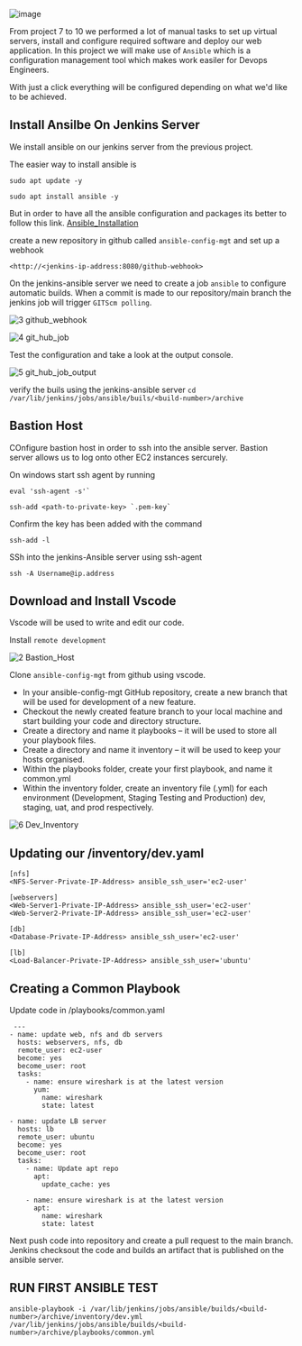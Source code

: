 
![image](https://github.com/lucm9/My-Personal-Project-Documentation/assets/96879757/c7f371c0-24db-4fa5-93e7-e102519d2688)

From project 7 to 10 we performed a lot of manual tasks to set up virtual servers, install and configure required software and deploy our web application. In this project we will make use of `Ansible` which is a configuration management tool which makes work easiler for Devops Engineers.

With just a click everything will be configured depending on what we'd like to be achieved. 

 ## Install Ansilbe On Jenkins Server

 We install ansible on our jenkins server from the previous project. 

 The easier way to install ansible is 

```
sudo apt update -y

sudo apt install ansible -y
```
But in order to have all the ansible configuration and packages its better to follow this link. [Ansible_Installation](https://docs.ansible.com/ansible/latest/installation_guide/installation_distros.html)

create a new repository in github called `ansible-config-mgt` and set up a webhook

`<http://<jenkins-ip-address:8080/github-webhook>`

On the jenkins-ansible server we need to create a job  `ansible` to configure automatic builds. When a commit is made to our repository/main branch the jenkins job will trigger `GITScm polling`.

![3 github_webhook](https://github.com/lucm9/My-Personal-Project-Documentation/assets/96879757/1ea3cdef-5475-4805-bd17-3dcf9a9c96c6)

![4 git_hub_job](https://github.com/lucm9/My-Personal-Project-Documentation/assets/96879757/a5f09651-ee43-4988-ada8-4e76f4fae88c)

Test the configuration and take a look at the output console. 

![5 git_hub_job_output](https://github.com/lucm9/My-Personal-Project-Documentation/assets/96879757/3c2ee2d1-e645-4303-82c4-f5902bbfe7d8)

verify the buils using the jenkins-ansible server  `cd /var/lib/jenkins/jobs/ansible/buils/<build-number>/archive`

## Bastion Host

COnfigure bastion host in order to ssh into the ansible server. Bastion server allows us to log onto other EC2 instances sercurely.

On windows start ssh agent by running 

```
eval 'ssh-agent -s'`

ssh-add <path-to-private-key> `.pem-key`
```

Confirm the key has been added with the command 

```ssh-add -l```

SSh into the jenkins-Ansible server using ssh-agent

```ssh -A Username@ip.address```

## Download and Install Vscode

Vscode will be used to write and edit our code. 

Install `remote development`

![2 Bastion_Host](https://github.com/lucm9/My-Personal-Project-Documentation/assets/96879757/91a7cbdc-0c42-4ca9-903a-14e51f061f68)

Clone `ansible-config-mgt` from github using vscode. 

- In your ansible-config-mgt GitHub repository, create a new branch that will be used for development of a new feature.
- Checkout the newly created feature branch to your local machine and start building your code and directory structure.
- Create a directory and name it playbooks – it will be used to store all your playbook files.
- Create a directory and name it inventory – it will be used to keep your hosts organised.
- Within the playbooks folder, create your first playbook, and name it common.yml
- Within the inventory folder, create an inventory file (.yml) for each environment (Development, Staging Testing and Production) dev, staging, uat, and prod respectively.

![6 Dev_Inventory](https://github.com/lucm9/My-Personal-Project-Documentation/assets/96879757/20d78de2-3fa6-46f3-8266-a29710538646)


## Updating our /inventory/dev.yaml

```
[nfs]
<NFS-Server-Private-IP-Address> ansible_ssh_user='ec2-user'

[webservers]
<Web-Server1-Private-IP-Address> ansible_ssh_user='ec2-user'
<Web-Server2-Private-IP-Address> ansible_ssh_user='ec2-user'

[db]
<Database-Private-IP-Address> ansible_ssh_user='ec2-user' 

[lb]
<Load-Balancer-Private-IP-Address> ansible_ssh_user='ubuntu'
```

## Creating a Common Playbook

Update code in /playbooks/common.yaml
```
 ---
- name: update web, nfs and db servers
  hosts: webservers, nfs, db
  remote_user: ec2-user
  become: yes
  become_user: root
  tasks:
    - name: ensure wireshark is at the latest version
      yum:
        name: wireshark
        state: latest

- name: update LB server
  hosts: lb
  remote_user: ubuntu
  become: yes
  become_user: root
  tasks:
    - name: Update apt repo
      apt: 
        update_cache: yes

    - name: ensure wireshark is at the latest version
      apt:
        name: wireshark
        state: latest
```

Next push code into repository and create a pull request to the main branch. Jenkins checksout the code and builds an artifact that is published on the ansible server.

## RUN FIRST ANSIBLE TEST

`ansible-playbook -i /var/lib/jenkins/jobs/ansible/builds/<build-number>/archive/inventory/dev.yml /var/lib/jenkins/jobs/ansible/builds/<build-number>/archive/playbooks/common.yml`








